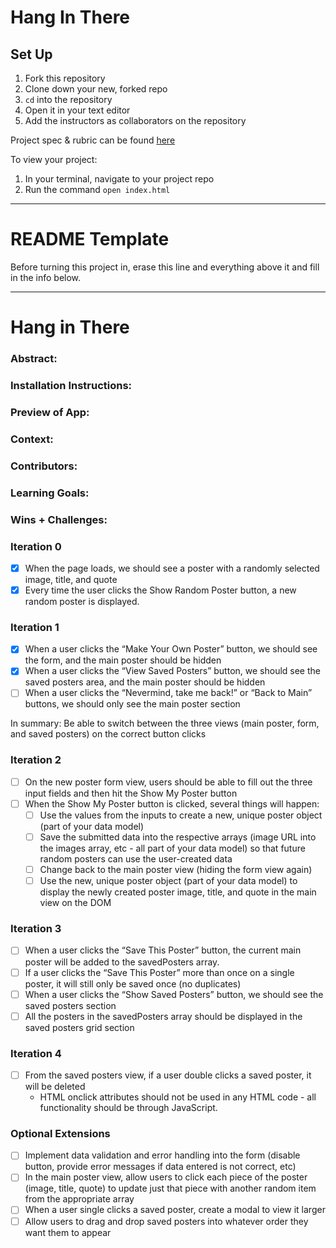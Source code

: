 # Hang In There

## Set Up

1. Fork this repository
2. Clone down your new, forked repo
3. `cd` into the repository
4. Open it in your text editor
5. Add the instructors as collaborators on the repository

Project spec & rubric can be found [here](https://curriculum.turing.edu/module2/projects/hang_in_there/)

To view your project:

1. In your terminal, navigate to your project repo
2. Run the command `open index.html`
  
______________________________________________________  
# README Template  
Before turning this project in, erase this line and everything above it and fill in the info below.  
______________________________________________________  

# Hang in There  

### Abstract:
[//]: <> (Briefly describe what you built and its features. What problem is the app solving? How does this application solve that problem?)

### Installation Instructions:
[//]: <> (What steps does a person have to take to get your app cloned down and running?)

### Preview of App:
[//]: <> (Provide ONE gif or screenshot of your application - choose the "coolest" piece of functionality to show off. gifs preferred!)

### Context:
[//]: <> (Give some context for the project here. How long did you have to work on it? How far into the Turing program are you?)

### Contributors:
[//]: <> (Who worked on this application? Link to your GitHub. Consider also providing LinkedIn link)

### Learning Goals:
[//]: <> (What were the learning goals of this project? What tech did you work with?)

### Wins + Challenges:
[//]: <> (What are 2-3 wins you have from this project? What were some challenges you faced - and how did you get over them?)

### Iteration 0
- [x] When the page loads, we should see a poster with a randomly selected image, title, and quote
- [x] Every time the user clicks the Show Random Poster button, a new random poster is displayed.

### Iteration 1
- [x] When a user clicks the “Make Your Own Poster” button, we should see the form, and the main poster should be hidden
- [x] When a user clicks the “View Saved Posters” button, we should see the saved posters area, and the main poster should be hidden
- [ ] When a user clicks the “Nevermind, take me back!” or “Back to Main” buttons, we should only see the main poster section

In summary: Be able to switch between the three views (main poster, form, and saved posters) on the correct button clicks

### Iteration 2
- [ ] On the new poster form view, users should be able to fill out the three input fields and then hit the Show My Poster button
- [ ] When the Show My Poster button is clicked, several things will happen:
  - [ ] Use the values from the inputs to create a new, unique poster object (part of your data model)
  - [ ] Save the submitted data into the respective arrays (image URL into the images array, etc - all part of your data model) so that future random posters can use the user-created data
  - [ ] Change back to the main poster view (hiding the form view again)
  - [ ] Use the new, unique poster object (part of your data model) to display the newly created poster image, title, and quote in the main view on the DOM

### Iteration 3
- [ ] When a user clicks the “Save This Poster” button, the current main poster will be added to the savedPosters array.
- [ ] If a user clicks the “Save This Poster” more than once on a single poster, it will still only be saved once (no duplicates)
- [ ] When a user clicks the “Show Saved Posters” button, we should see the saved posters section
- [ ] All the posters in the savedPosters array should be displayed in the saved posters grid section

### Iteration 4
- [ ] From the saved posters view, if a user double clicks a saved poster, it will be deleted
  - HTML onclick attributes should not be used in any HTML code - all functionality should be through JavaScript.

### Optional Extensions
- [ ] Implement data validation and error handling into the form (disable button, provide error messages if data entered is not correct, etc)
- [ ] In the main poster view, allow users to click each piece of the poster (image, title, quote) to update just that piece with another random item from the appropriate array
- [ ] When a user single clicks a saved poster, create a modal to view it larger
- [ ] Allow users to drag and drop saved posters into whatever order they want them to appear
